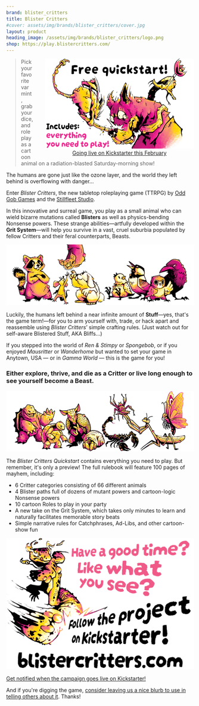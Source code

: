 ```yaml
---
brand: blister_critters
title: Blister Critters
#cover: assets/img/brands/blister_critters/cover.jpg
layout: product
heading_image: /assets/img/brands/blister_critters/logo.png
shop: https://play.blistercritters.com/
---
```


<aside style="float: right; width: 400px; text-align: center; margin-left: 2rem;">
  <img src="/assets/img/brands/blister_critters/free_blister_critters.png" />
  <a href="https://www.kickstarter.com/projects/wythe/blister-critters" class="external kickstarter">Going live on Kickstarter this February</a>
</aside>

> Pick your favorite varmint, grab your dice, and roleplay as a cartoon animal on a radiation-blasted Saturday-morning show!

The humans are gone just like the ozone layer, and the world they left behind is overflowing with danger…

Enter *Blister Critters*, the new tabletop roleplaying game (TTRPG) by [Odd Gob Games](https://oddgobgames.itch.io/) and the [Stillfleet Studio](https://stillfleet.itch.io/).

In this innovative and surreal game, you play as a small animal who can wield bizarre mutations called **Blisters** as well as physics-bending Nonsense powers. These strange abilities—artfully developed within the **Grit System**—will help you survive in a vast, cruel suburbia populated by fellow Critters and their feral counterparts, Beasts.

![some critters](/assets/img/brands/blister_critters/critters-2.png)

Luckily, the humans left behind a near infinite amount of **Stuff**—yes, that's the game term!—for you to arm yourself with, trade, or hack apart and reassemble using *Blister Critters*’ simple crafting rules. (Just watch out for self-aware Blistered Stuff, AKA Bliffs…)

If you stepped into the world of *Ren & Stimpy* or *Spongebob*, or if you enjoyed *Mausritter* or *Wanderhome* but wanted to set your game in Anytown, USA — or in *Gamma World* — this is the game for you!

### Either explore, thrive, and die as a Critter or live long enough to see yourself become a Beast.

![some critters](/assets/img/brands/blister_critters/critters-1.png)

The *Blister Critters Quickstart* contains everything you need to play. But remember, it's only a preview! The full rulebook will feature 100 pages of mayhem, including:

- 6 Critter categories consisting of 66 different animals
- 4 Blister paths full of dozens of mutant powers and cartoon-logic Nonsense powers
- 10 cartoon Roles to play in your party
- A new take on the Grit System, which takes only minutes to learn and naturally facilitates memorable story beats
- Simple narrative rules for Catchphrases, Ad-Libs, and other cartoon-show fun

![back it on kickstarter](/assets/img/brands/blister_critters/like_what_you_see.png)

<a href="https://www.kickstarter.com/projects/wythe/blister-critters" class="external kickstarter">Get notified when the campaign goes live on Kickstarter!</a>

And if you're digging the game, [consider leaving us a nice blurb to use in telling others about it](https://forms.gle/w7FKfooBswDtzhwQ6). Thanks!
